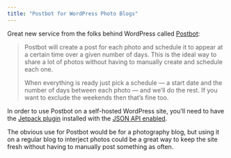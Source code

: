 ```yaml
---
title: "Postbot for WordPress Photo Blogs"
---
```

<p>Great new service from the folks behind WordPress called <a href="https://postbot.co">Postbot</a>:</p>
<blockquote><p>
  Postbot will create a post for each photo and schedule it to appear at a certain time over a given number of days. This is the ideal way to share a lot of photos without having to manually create and schedule each one.</p>
<p>  When everything is ready just pick a schedule — a start date and the number of days between each photo — and we’ll do the rest. If you want to exclude the weekends then that’s fine too.
</p></blockquote>
<p>In order to use Postbot on a self-hosted WordPress site, you'll need to have the <a href="https://jetpack.me/">Jetpack plugin</a> installed with the <a href="https://jetpack.me/support/json-api/">JSON API enabled</a>.</p>
<p>The obvious use for Postbot would be for a photography blog, but using it on a regular blog to interject photos could be a great way to keep the site fresh without having to manually post something as often.</p>
